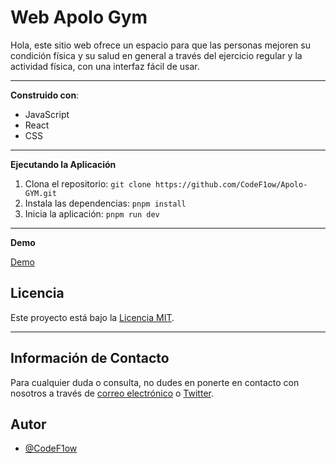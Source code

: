 # Web Apolo Gym

Hola, este sitio web ofrece un espacio para que las personas mejoren su condición física y su salud en general a través del ejercicio regular y la actividad física, con una interfaz fácil de usar.

---

 **Construido con**:

- JavaScript
- React
- CSS

---

 **Ejecutando la Aplicación**

1. Clona el repositorio: `git clone https://github.com/CodeF1ow/Apolo-GYM.git`
2. Instala las dependencias: `pnpm install`
3. Inicia la aplicación: `pnpm run dev`

---

**Demo**

[Demo](https://apolo-gym.netlify.app/)

## Licencia

Este proyecto está bajo la [Licencia MIT](LICENSE).

---

## Información de Contacto

Para cualquier duda o consulta, no dudes en ponerte en contacto con nosotros a través de [correo electrónico](mailto:correo@codef1ow.dev) o [Twitter](https://twitter.com/codef1ow).

## Autor

- [@CodeF1ow](https://github.com/CodeF1ow)
